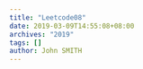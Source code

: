 ```yaml
---
title: "Leetcode08"
date: 2019-03-09T14:55:08+08:00
archives: "2019"
tags: []
author: John SMITH
---
```

